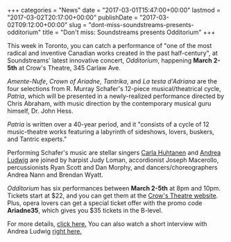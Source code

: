 +++
categories = "News"
date = "2017-03-01T15:47:00+00:00"
lastmod = "2017-03-02T20:17:00+00:00"
publishDate = "2017-03-02T09:12:00+00:00"
slug = "dont-miss-soundstreams-presents-odditorium"
title = "Don&#039;t miss: Soundstreams presents Odditorium"
+++

This week in Toronto, you can catch a performance of "one of the most radical and inventive Canadian works created in the past half-century", at Soundstreams' latest innovative concert, *Odditorium*, happening **March 2-5th** at Crow's Theatre, 345 Carlaw Ave.

*Amente-Nufe*, *Crown of Ariadne*, *Tantrika*, and *La testa d'Adriana* are the four selections from R. Murray Schafer's 12-piece musical/theatrical cycle, *Patria*, which will be presented in a newly-realized performance directed by Chris Abraham, with music direction by the contemporary musical guru himself, Dr. John Hess. 

*Patria* is written over a 40-year period, and it "consists of a cycle of 12 music-theatre works featuring a labyrinth of sideshows, lovers, buskers, and Tantric experts."

Performing Schafer's music are stellar singers [Carla Huhtanen](/scene/people/carla-huhtanen/) and [Andrea Ludwig](/scene/people/andrea-ludwig/) are joined by harpist Judy Loman, accordionist Joseph Macerollo, percussionists Ryan Scott and Dan Morphy, and dancers/choreographers Andrea Nann and Brendan Wyatt.

*Odditorium* has six performances between **March 2-5th** at 8pm and 10pm. Tickets start at $22, and you can get them at the [Crow's Theatre website](https://tickets.crowstheatre.com/TheatreManager/1/login?event=94). Plus, opera lovers can get a special ticket offer with the promo code **Ariadne35**, which gives you $35 tickets in the B-level.

For more details, [click here.](http://www.soundstreams.ca/performances/main-stage/r-murray-schafers-odditorium/) You can also watch a short interview with Andrea Ludwig [right here.](https://www.youtube.com/watch?v=f6ppAYZaIOw)
